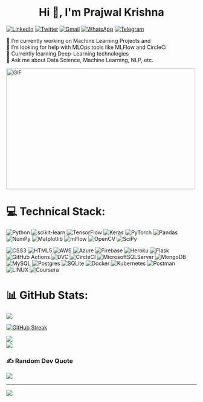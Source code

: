 <!DOCTYPE html>  
<html lang="en"> 
<head>
    <meta charset="UTF-8">  
    <meta http-equiv="X-UA-Compatible" content="IE=edge">
    <meta name="viewport" content="width=device-width, initial-scale=1.0">

<body>
    <h1 align="center">Hi 👋, I'm Prajwal Krishna</h1>

[![LinkedIn](https://img.shields.io/badge/LinkedIn-%230077B5.svg?logo=linkedin&logoColor=white)](https://linkedin.com/in/prajwalkrishna/) 
[![Twitter](https://img.shields.io/badge/Twitter-%231DA1F2.svg?logo=Twitter&logoColor=white)](https://twitter.com/Prjwl_krishna)
[![Gmail](https://img.shields.io/badge/Gmail-D14836?style=flat&logo=gmail&logoColor=white)](https://mail.google.com/mail/?view=cm&tf=0&to=prajwalgbdr03@gmail.com)
[![WhatsApp](https://img.shields.io/badge/WhatsApp-25D366?style=flat&logo=whatsapp&logoColor=white)](https://wa.me/8197672995)
[![Telegram](https://img.shields.io/badge/Telegram-2CA5E0?style=flat&logo=telegram&logoColor=white)](https://t.me/prajwal2408)


🔭 I’m currently working on Machine Learning Projects and<br>
👯 I’m looking for help with MLOps tools like MLFlow and CircleCi<br>
🌱 Currently learning Deep-Learning technologies<br>
💬 Ask me about Data Science, Machine Learning, NLP, etc.<br>

<img class="align" align="center" alt="GIF" src="https://github.com/abhisheknaiidu/abhisheknaiidu/blob/master/code.gif?raw=true" width="500" height="320" />

# 💻 Technical Stack:
![Python](https://img.shields.io/badge/python-3670A0?style=flat&logo=python&logoColor=ffdd54)
![scikit-learn](https://img.shields.io/badge/scikit--learn-%23F7931E.svg?style=flat&logo=scikit-learn&logoColor=white)
![TensorFlow](https://img.shields.io/badge/TensorFlow-%23FF6F00.svg?style=flat&logo=TensorFlow&logoColor=white) 
![Keras](https://img.shields.io/badge/Keras-%23D00000.svg?style=flat&logo=Keras&logoColor=white)
![PyTorch](https://img.shields.io/badge/PyTorch-%23EE4C2C.svg?style=flat&logo=PyTorch&logoColor=white)
![Pandas](https://img.shields.io/badge/pandas-%23150458.svg?style=flat&logo=pandas&logoColor=white)
![NumPy](https://img.shields.io/badge/numpy-%23013243.svg?style=flat&logo=numpy&logoColor=white)
![Matplotlib](https://img.shields.io/badge/Matplotlib-%23ffffff.svg?style=flat&logo=Matplotlib&logoColor=black)
![mlflow](https://img.shields.io/badge/mlflow-%23d9ead3.svg?style=flat&logo=numpy&logoColor=blue)
![OpenCV](https://img.shields.io/badge/opencv-%23white.svg?style=flat&logo=opencv&logoColor=white)
![SciPy](https://img.shields.io/badge/SciPy-%230C55A5.svg?style=flat&logo=scipy&logoColor=%white)


![CSS3](https://img.shields.io/badge/css3-%231572B6.svg?style=flat&logo=css3&logoColor=white) 
![HTML5](https://img.shields.io/badge/html5-%23E34F26.svg?style=flat&logo=html5&logoColor=white) 
![AWS](https://img.shields.io/badge/AWS-%23FF9900.svg?style=flat&logo=amazon-aws&logoColor=white)
![Azure](https://img.shields.io/badge/azure-%230072C6.svg?style=flat&logo=microsoftazure&logoColor=white)
![Firebase](https://img.shields.io/badge/firebase-%23039BE5.svg?style=flat&logo=firebase)
![Heroku](https://img.shields.io/badge/heroku-%23430098.svg?style=flat&logo=heroku&logoColor=white) 
![Flask](https://img.shields.io/badge/flask-%23000.svg?style=flat&logo=flask&logoColor=white)
![GitHub Actions](https://img.shields.io/badge/github%20actions-%232671E5.svg?style=flat&logo=githubactions&logoColor=white)
![DVC](https://img.shields.io/badge/DVC-945DD6?style=flat&logo=dataversioncontrol&logoColor=white)
![CircleCI](https://img.shields.io/badge/circle%20ci-%23161616.svg?style=flat&logo=circleci&logoColor=white)
![MicrosoftSQLServer](https://img.shields.io/badge/Microsoft%20SQL%20Sever-CC2927?style=flat&logo=microsoft%20sql%20server&logoColor=white) 
![MongoDB](https://img.shields.io/badge/MongoDB-%234ea94b.svg?style=flat&logo=mongodb&logoColor=white) 
![MySQL](https://img.shields.io/badge/mysql-%2300f.svg?style=flat&logo=mysql&logoColor=white) 
![Postgres](https://img.shields.io/badge/postgres-%23316192.svg?style=flat&logo=postgresql&logoColor=white) 
![SQLite](https://img.shields.io/badge/sqlite-%2307405e.svg?style=flat&logo=sqlite&logoColor=white) 
![Docker](https://img.shields.io/badge/docker-%230db7ed.svg?style=flat&logo=docker&logoColor=white) 
![Kubernetes](https://img.shields.io/badge/kubernetes-%23326ce5.svg?style=flat&logo=kubernetes&logoColor=white) 
![Postman](https://img.shields.io/badge/Postman-FF6C37?style=flat&logo=postman&logoColor=white) 
![LINUX](https://img.shields.io/badge/Linux-FCC624?style=flat&logo=linux&logoColor=black)
![Coursera](https://img.shields.io/badge/Coursera-%230056D2.svg?style=flat&logo=Coursera&logoColor=white)

# 📊 GitHub Stats:
![](https://github-readme-stats.vercel.app/api?username=praj2408&theme=vue&hide_border=false&include_all_commits=false&count_private=false)<br/>
<!-- ![](https://github-readme-streak-stats.herokuapp.com/?user=praj2408&theme=default&hide_border=false)<br/> -->
<!-- [![GitHub Streak](https://streak-stats.demolab.com?user=praj2408)](https://git.io/streak-stats) -->

[![GitHub Streak](https://streak-stats.demolab.com?user=praj2408)](https://git.io/streak-stats)

![](https://github-readme-stats.vercel.app/api/top-langs/?username=praj2408&theme=vue&hide_border=false&include_all_commits=false&count_private=false&layout=compact)<br/>
![](https://github-profile-summary-cards.vercel.app/api/cards/profile-details?username=praj2408&theme=vue)


### ✍️ Random Dev Quote
![](https://quotes-github-readme.vercel.app/api?type=horizontal&theme=default)

---

[![](https://visitcount.itsvg.in/api?id=praj2408&icon=5&color=3)](https://visitcount.itsvg.in)    
